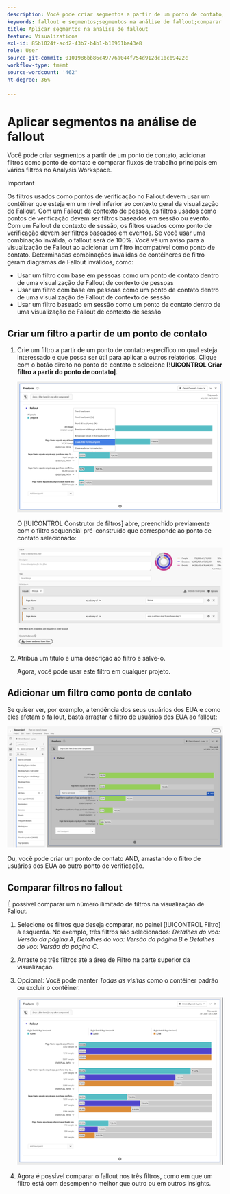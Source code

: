 ```yaml
---
description: Você pode criar segmentos a partir de um ponto de contato, adicionar segmentos como ponto de contato e comparar fluxos de trabalho principais em vários segmentos no Analysis Workspace.
keywords: fallout e segmentos;segmentos na análise de fallout;comparar segmentos no fallout
title: Aplicar segmentos na análise de fallout
feature: Visualizations
exl-id: 85b1024f-acd2-43b7-b4b1-b10961ba43e8
role: User
source-git-commit: 0101986bb86c49776a044f754d912dc1bcb9422c
workflow-type: tm+mt
source-wordcount: '462'
ht-degree: 36%

---
```


# Aplicar segmentos na análise de fallout

Você pode criar segmentos a partir de um ponto de contato, adicionar filtros como ponto de contato e comparar fluxos de trabalho principais em vários filtros no Analysis Workspace.

>[!IMPORTANT]
>
>Os filtros usados como pontos de verificação no Fallout devem usar um contêiner que esteja em um nível inferior ao contexto geral da visualização do Fallout. Com um Fallout de contexto de pessoa, os filtros usados como pontos de verificação devem ser filtros baseados em sessão ou evento. Com um Fallout de contexto de sessão, os filtros usados como ponto de verificação devem ser filtros baseados em eventos. Se você usar uma combinação inválida, o fallout será de 100%. Você vê um aviso para a visualização de Fallout ao adicionar um filtro incompatível como ponto de contato. Determinadas combinações inválidas de contêineres de filtro geram diagramas de Fallout inválidos, como:
>
>* Usar um filtro com base em pessoas como um ponto de contato dentro de uma visualização de Fallout de contexto de pessoas
>* Usar um filtro com base em pessoas como um ponto de contato dentro de uma visualização de Fallout de contexto de sessão
>* Usar um filtro baseado em sessão como um ponto de contato dentro de uma visualização de Fallout de contexto de sessão

## Criar um filtro a partir de um ponto de contato

1. Crie um filtro a partir de um ponto de contato específico no qual esteja interessado e que possa ser útil para aplicar a outros relatórios. Clique com o botão direito no ponto de contato e selecione **[!UICONTROL Criar filtro a partir do ponto de contato]**.

   ![O menu suspenso Ponto de Contato com a opção Criar segmento a partir do ponto de contato realçada.](assets/fallout-createfilter.png)

   O [!UICONTROL Construtor de filtros] abre, preenchido previamente com o filtro sequencial pré-construído que corresponde ao ponto de contato selecionado:

   ![O Construtor de Filtros exibe o filtro sequencial pré-preenchido e pré-construído.](assets/fallout-definefilter.png)

1. Atribua um título e uma descrição ao filtro e salve-o.

   Agora, você pode usar este filtro em qualquer projeto.

## Adicionar um filtro como ponto de contato

Se quiser ver, por exemplo, a tendência dos seus usuários dos EUA e como eles afetam o fallout, basta arrastar o filtro de usuários dos EUA ao fallout:

![O filtro Usuários dos EUA foi selecionado e realçado para arrastar para o fallout.](assets/fallout-addfilter.png)

Ou, você pode criar um ponto de contato AND, arrastando o filtro de usuários dos EUA ao outro ponto de verificação.

## Comparar filtros no fallout

É possível comparar um número ilimitado de filtros na visualização de Fallout.

1. Selecione os filtros que deseja comparar, no painel [!UICONTROL Filtro] à esquerda. No exemplo, três filtros são selecionados: *Detalhes do voo: Versão da página A*, *Detalhes do voo: Versão da página B* e *Detalhes do voo: Versão da página C*.
1. Arraste os três filtros até a área de Filtro na parte superior da visualização.


1. Opcional: Você pode manter *Todas as visitas* como o contêiner padrão ou excluir o contêiner.

   ![O Fallout mostra Todas as Visitas juntamente com os dois filtros arrastados na etapa anterior.](assets/fallout-multiplefilters.png)

1. Agora é possível comparar o fallout nos três filtros, como em que um filtro está com desempenho melhor que outro ou em outros insights.
